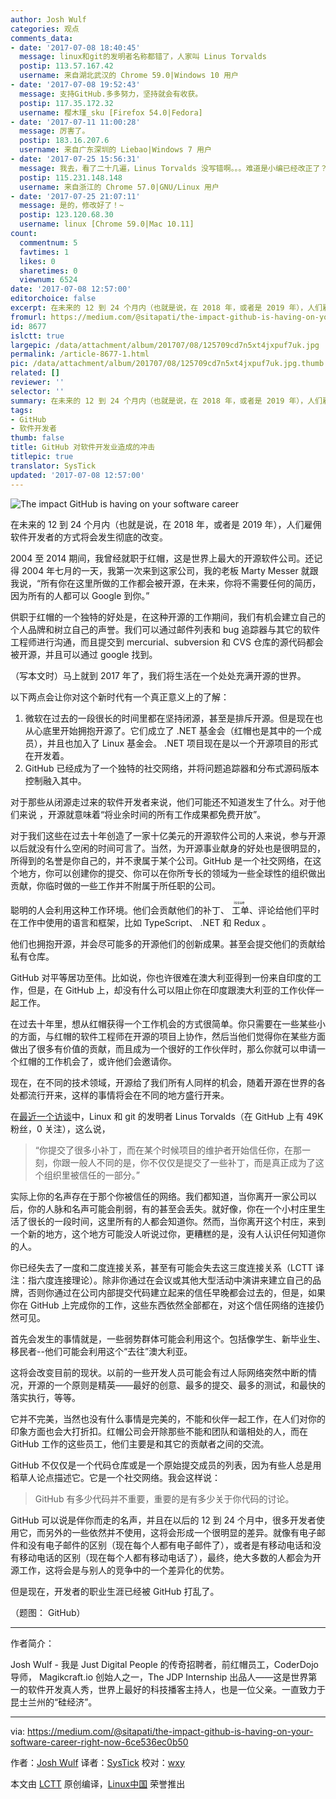 ```yaml
---
author: Josh Wulf
categories: 观点
comments_data:
- date: '2017-07-08 18:40:45'
  message: linux和git的发明者名称都错了，人家叫 Linus Torvalds
  postip: 113.57.167.42
  username: 来自湖北武汉的 Chrome 59.0|Windows 10 用户
- date: '2017-07-08 19:52:43'
  message: 支持GitHub.多多努力，坚持就会有收获。
  postip: 117.35.172.32
  username: 樱木瑾_sku [Firefox 54.0|Fedora]
- date: '2017-07-11 11:00:28'
  message: 厉害了。
  postip: 183.16.207.6
  username: 来自广东深圳的 Liebao|Windows 7 用户
- date: '2017-07-25 15:56:31'
  message: 我去，看了二十几遍，Linus Torvalds 没写错啊。。。难道是小编已经改正了？
  postip: 115.231.148.148
  username: 来自浙江的 Chrome 57.0|GNU/Linux 用户
- date: '2017-07-25 21:07:11'
  message: 是的，修改好了！~
  postip: 123.120.68.30
  username: linux [Chrome 59.0|Mac 10.11]
count:
  commentnum: 5
  favtimes: 1
  likes: 0
  sharetimes: 0
  viewnum: 6524
date: '2017-07-08 12:57:00'
editorchoice: false
excerpt: 在未来的 12 到 24 个月内（也就是说，在 2018 年，或者是 2019 年），人们雇佣软件开发者的方式将会发生彻底的改变。
fromurl: https://medium.com/@sitapati/the-impact-github-is-having-on-your-software-career-right-now-6ce536ec0b50
id: 8677
islctt: true
largepic: /data/attachment/album/201707/08/125709cd7n5xt4jxpuf7uk.jpg
permalink: /article-8677-1.html
pic: /data/attachment/album/201707/08/125709cd7n5xt4jxpuf7uk.jpg.thumb.jpg
related: []
reviewer: ''
selector: ''
summary: 在未来的 12 到 24 个月内（也就是说，在 2018 年，或者是 2019 年），人们雇佣软件开发者的方式将会发生彻底的改变。
tags:
- GitHub
- 软件开发者
thumb: false
title: GitHub 对软件开发业造成的冲击
titlepic: true
translator: SysTick
updated: '2017-07-08 12:57:00'
---
```


![The impact GitHub is having on your software career](/data/attachment/album/201707/08/125709cd7n5xt4jxpuf7uk.jpg "The impact GitHub is having on your software career")


在未来的 12 到 24 个月内（也就是说，在 2018 年，或者是 2019 年），人们雇佣软件开发者的方式将会发生彻底的改变。


2004 至 2014 期间，我曾经就职于红帽，这是世界上最大的开源软件公司。还记得 2004 年七月的一天，我第一次来到这家公司，我的老板 Marty Messer 就跟我说，“所有你在这里所做的工作都会被开源，在未来，你将不需要任何的简历，因为所有的人都可以 Google 到你。”


供职于红帽的一个独特的好处是，在这种开源的工作期间，我们有机会建立自己的个人品牌和树立自己的声誉。我们可以通过邮件列表和 bug 追踪器与其它的软件工程师进行沟通，而且提交到 mercurial、subversion 和 CVS 仓库的源代码都会被开源，并且可以通过 google 找到。


（写本文时）马上就到 2017 年了，我们将生活在一个处处充满开源的世界。


以下两点会让你对这个新时代有一个真正意义上的了解：


1. 微软在过去的一段很长的时间里都在坚持闭源，甚至是排斥开源。但是现在也从心底里开始拥抱开源了。它们成立了 .NET 基金会（红帽也是其中的一个成员），并且也加入了 Linux 基金会。 .NET 项目现在是以一个开源项目的形式在开发着。
2. GitHub 已经成为了一个独特的社交网络，并将问题追踪器和分布式源码版本控制融入其中。


对于那些从闭源走过来的软件开发者来说，他们可能还不知道发生了什么。对于他们来说 ，开源就意味着“将业余时间的所有工作成果都免费开放”。


对于我们这些在过去十年创造了一家十亿美元的开源软件公司的人来说，参与开源以后就没有什么空闲的时间可言了。当然，为开源事业献身的好处也是很明显的，所得到的名誉是你自己的，并不隶属于某个公司。GitHub 是一个社交网络，在这个地方，你可以创建你的提交、你可以在你所专长的领域为一些全球性的组织做出贡献，你临时做的一些工作并不附属于所任职的公司。


聪明的人会利用这种工作环境。他们会贡献他们的补丁、<ruby> 工单 <rp>  （ </rp> <rt>  issue </rt> <rp>  ） </rp></ruby>、评论给他们平时在工作中使用的语言和框架，比如 TypeScript、 .NET 和 Redux 。


他们也拥抱开源，并会尽可能多的开源他们的创新成果。甚至会提交他们的贡献给私有仓库。


GitHub 对平等居功至伟。比如说，你也许很难在澳大利亚得到一份来自印度的工作，但是，在 GitHub 上，却没有什么可以阻止你在印度跟澳大利亚的工作伙伴一起工作。


在过去十年里，想从红帽获得一个工作机会的方式很简单。你只需要在一些某些小的方面，与红帽的软件工程师在开源的项目上协作，然后当他们觉得你在某些方面做出了很多有价值的贡献，而且成为一个很好的工作伙伴时，那么你就可以申请一个红帽的工作机会了，或许他们会邀请你。


现在，在不同的技术领域，开源给了我们所有人同样的机会，随着开源在世界的各处都流行开来，这样的事情将会在不同的地方盛行开来。


在[最近一个访谈](http://www.theregister.co.uk/2017/02/15/think_different_shut_up_and_work_harder_says_linus_torvalds/)中，Linux 和 git 的发明者 Linus Torvalds（在 GitHub 上有 49K 粉丝，0 关注），这么说，



> 
> “你提交了很多小补丁，而在某个时候项目的维护者开始信任你，在那一刻，你跟一般人不同的是，你不仅仅是提交了一些补丁，而是真正成为了这个组织里被信任的一部分。”
> 
> 
> 


实际上你的名声存在于那个你被信任的网络。我们都知道，当你离开一家公司以后，你的人脉和名声可能会削弱，有的甚至会丢失。就好像，你在一个小村庄里生活了很长的一段时间，这里所有的人都会知道你。然而，当你离开这个村庄，来到一个新的地方，这个地方可能没人听说过你，更糟糕的是，没有人认识任何知道你的人。


你已经失去了一度和二度连接关系，甚至有可能会失去这三度连接关系（LCTT 译注：指六度连接理论）。除非你通过在会议或其他大型活动中演讲来建立自己的品牌，否则你通过在公司内部提交代码建立起来的信任早晚都会过去的，但是，如果你在 GitHub 上完成你的工作，这些东西依然全部都在，对这个信任网络的连接仍然可见。


首先会发生的事情就是，一些弱势群体可能会利用这个。包括像学生、新毕业生、移民者--他们可能会利用这个“去往”澳大利亚。


这将会改变目前的现状。以前的一些开发人员可能会有过人际网络突然中断的情况，开源的一个原则是精英——最好的创意、最多的提交、最多的测试，和最快的落实执行，等等。


它并不完美，当然也没有什么事情是完美的，不能和伙伴一起工作，在人们对你的印象方面也会大打折扣。红帽公司会开除那些不能和团队和谐相处的人，而在 GitHub 工作的这些员工，他们主要是和其它的贡献者之间的交流。


GitHub 不仅仅是一个代码仓库或是一个原始提交成员的列表，因为有些人总是用稻草人论点描述它。它是一个社交网络。我会这样说：



> 
> GitHub 有多少代码并不重要，重要的是有多少关于你代码的讨论。
> 
> 
> 


GitHub 可以说是伴你而走的名声，并且在以后的 12 到 24 个月中，很多开发者使用它，而另外的一些依然并不使用，这将会形成一个很明显的差异。就像有电子邮件和没有电子邮件的区别（现在每个人都有电子邮件了），或者是有移动电话和没有移动电话的区别（现在每个人都有移动电话了），最终，绝大多数的人都会为开源工作，这将会是与别人的竞争中的一个差异化的优势。


但是现在，开发者的职业生涯已经被 GitHub 打乱了。


（题图： GitHub）




---


作者简介：


Josh Wulf - 我是 Just Digital People 的传奇招聘者，前红帽员工，CoderDojo 导师， Magikcraft.io 创始人之一，The JDP Internship 出品人——这是世界第一的软件开发真人秀，世界上最好的科技播客主持人，也是一位父亲。一直致力于昆士兰州的“硅经济”。




---


via: <https://medium.com/@sitapati/the-impact-github-is-having-on-your-software-career-right-now-6ce536ec0b50>


作者：[Josh Wulf](https://opensource.com/users/sitapati) 译者：[SysTick](https://github.com/SysTick) 校对：[wxy](https://github.com/wxy)


本文由 [LCTT](https://github.com/LCTT/TranslateProject) 原创编译，[Linux中国](https://linux.cn/) 荣誉推出